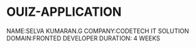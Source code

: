 # OUIZ-APPLICATION

NAME:SELVA KUMARAN.G
COMPANY:CODETECH IT SOLUTION
DOMAIN:FRONTED DEVELOPER
DURATION: 4 WEEKS
